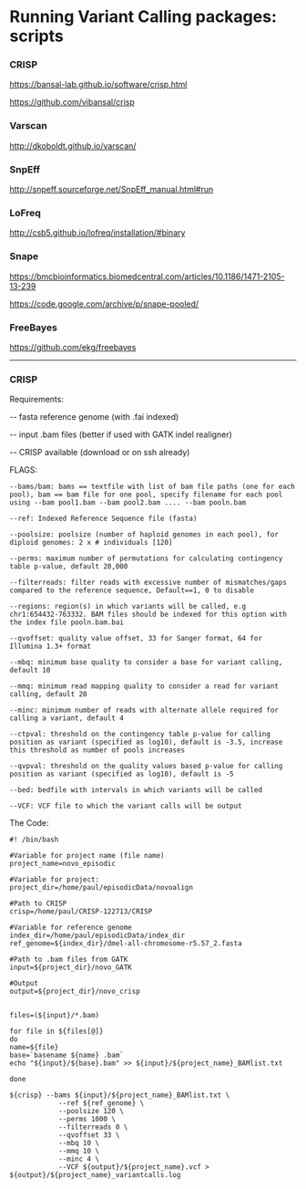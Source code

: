 # Running Variant Calling packages: scripts

### CRISP

https://bansal-lab.github.io/software/crisp.html

https://github.com/vibansal/crisp

### Varscan

http://dkoboldt.github.io/varscan/

### SnpEff

http://snpeff.sourceforge.net/SnpEff_manual.html#run

### LoFreq

http://csb5.github.io/lofreq/installation/#binary

### Snape

https://bmcbioinformatics.biomedcentral.com/articles/10.1186/1471-2105-13-239

https://code.google.com/archive/p/snape-pooled/

### FreeBayes

https://github.com/ekg/freebayes

________________________________________________________________________


### CRISP

Requirements:

-- fasta reference genome (with .fai indexed)

-- input .bam files (better if used with GATK indel realigner)

-- CRISP available (download or on ssh already)

FLAGS:
```
--bams/bam: bams == textfile with list of bam file paths (one for each pool), bam == bam file for one pool, specify filename for each pool using --bam pool1.bam --bam pool2.bam .... --bam pooln.bam

--ref: Indexed Reference Sequence file (fasta)

--poolsize: poolsize (number of haploid genomes in each pool), for diploid genomes: 2 x # individuals [120]

--perms: maximum number of permutations for calculating contingency table p-value, default 20,000

--filterreads: filter reads with excessive number of mismatches/gaps compared to the reference sequence, Default==1, 0 to disable

--regions: region(s) in which variants will be called, e.g chr1:654432-763332. BAM files should be indexed for this option with the index file pooln.bam.bai 

--qvoffset: quality value offset, 33 for Sanger format, 64 for Illumina 1.3+ format

--mbq: minimum base quality to consider a base for variant calling, default 10

--mmq: minimum read mapping quality to consider a read for variant calling, default 20

--minc: minimum number of reads with alternate allele required for calling a variant, default 4

--ctpval: threshold on the contingency table p-value for calling position as variant (specified as log10), default is -3.5, increase this threshold as number of pools increases

--qvpval: threshold on the quality values based p-value for calling position as variant (specified as log10), default is -5

--bed: bedfile with intervals in which variants will be called

--VCF: VCF file to which the variant calls will be output 
```

The Code:

```
#! /bin/bash

#Variable for project name (file name)
project_name=novo_episodic

#Variable for project:
project_dir=/home/paul/episodicData/novoalign

#Path to CRISP
crisp=/home/paul/CRISP-122713/CRISP

#Variable for reference genome
index_dir=/home/paul/episodicData/index_dir
ref_genome=${index_dir}/dmel-all-chromosome-r5.57_2.fasta

#Path to .bam files from GATK
input=${project_dir}/novo_GATK

#Output
output=${project_dir}/novo_crisp


files=(${input}/*.bam)

for file in ${files[@]}
do
name=${file}
base=`basename ${name} .bam`
echo "${input}/${base}.bam" >> ${input}/${project_name}_BAMlist.txt

done

${crisp} --bams ${input}/${project_name}_BAMlist.txt \
			--ref ${ref_genome} \
 			--poolsize 120 \
 			--perms 1000 \
 			--filterreads 0 \
 			--qvoffset 33 \
			--mbq 10 \
			--mmq 10 \
 			--minc 4 \
 			--VCF ${output}/${project_name}.vcf > ${output}/${project_name}_variantcalls.log
```


